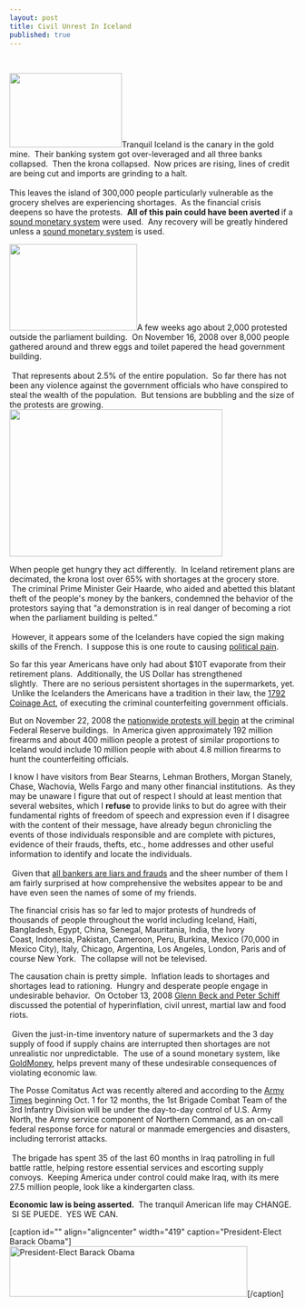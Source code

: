 ```yaml
---
layout: post
title: Civil Unrest In Iceland
published: true
---
```

<p> </p>
<p><img class="alignright" title="Protest in Iceland with 2.5% of population." src="{{ site.baseurl }}/images/icelandprotest2.jpg" alt="" width="198" height="131" />Tranquil Iceland is the canary in the gold mine.  Their banking system got over-leveraged and all three banks collapsed.  Then the krona collapsed.  Now prices are rising, lines of credit are being cut and imports are grinding to a halt.  <br/><br/>This leaves the island of 300,000 people particularly vulnerable as the grocery shelves are experiencing shortages.  As the financial crisis deepens so have the protests.  <strong>All of this pain could have been averted </strong>if a <a href="http://www.runtogold.com/goldmoney/" target="_blank">sound monetary system</a> were used.  Any recovery will be greatly hindered unless a <a href="http://www.runtogold.com/goldmoney/" target="_blank">sound monetary system</a> is used.</p>
<p><img class="alignleft" title="Protest in Iceland at the parliament building" src="{{ site.baseurl }}/images/icelandprotest3.jpg" alt="" width="225" height="152" />A few weeks ago about 2,000 protested outside the parliament building.  On November 16, 2008 over 8,000 people gathered around and threw eggs and toilet papered the head government building. <br/><br/> That represents about 2.5% of the entire population.  So far there has not been any violence against the government officials who have conspired to steal the wealth of the population.  But tensions are bubbling and the size of the protests are growing.<br />
<img class="alignright" title="Iceland protests with a call of execution of politicians and bankers." src="{{ site.baseurl }}/images/icelandprotest1.jpg" alt="" width="375" height="259" /></p>
<p>When people get hungry they act differently.  In Iceland retirement plans are decimated, the krona lost over 65% with shortages at the grocery store.  The criminal Prime Minister Geir Haarde, who aided and abetted this blatant theft of the people's money by the bankers, condemned the behavior of the protestors saying that “a demonstration is in real danger of becoming a riot when the parliament building is pelted.”<br/><br/> However, it appears some of the Icelanders have copied the sign making skills of the French.  I suppose this is one route to causing <a href="http://www.runtogold.com/2008/10/causing-political-pain/">political pain</a>.</p>
<p>So far this year Americans have only had about $10T evaporate from their retirement plans.  Additionally, the US Dollar has strengthened slightly.  There are no serious persistent shortages in the supermarkets, yet.  Unlike the Icelanders the Americans have a tradition in their law, the <a href="http://www.runtogold.com/2008/01/1792-coinage-act/">1792 Coinage Act</a>, of executing the criminal counterfeiting government officials.</p>
<p>But on November 22, 2008 the <a href="http://www.endthefed.us">nationwide protests will begin</a> at the criminal Federal Reserve buildings.  In America given approximately 192 million firearms and about 400 million people a protest of similar proportions to Iceland would include 10 million people with about 4.8 million firearms to hunt the counterfeiting officials.</p>
<p>I know I have visitors from Bear Stearns, Lehman Brothers, Morgan Stanely, Chase, Wachovia, Wells Fargo and many other financial institutions.  As they may be unaware I figure that out of respect I should at least mention that several websites, which I <strong>refuse</strong> to provide links to but do agree with their fundamental rights of freedom of speech and expression even if I disagree with the content of their message, have already begun chronicling the events of those individuals responsible and are complete with pictures, evidence of their frauds, thefts, etc., home addresses and other useful information to identify and locate the individuals.<br/><br/>  Given that <a href="http://www.runtogold.com/2008/10/all-bankers-are-liars-and-frauds/">all bankers are liars and frauds</a> and the sheer number of them I am fairly surprised at how comprehensive the websites appear to be and have even seen the names of some of my friends.</p>
<p>The financial crisis has so far led to major protests of hundreds of thousands of people throughout the world including Iceland, Haiti, Bangladesh, Egypt, China, Senegal, Mauritania, India, the Ivory Coast, Indonesia, Pakistan, Cameroon, Peru, Burkina, Mexico (70,000 in Mexico City), Italy, Chicago, Argentina, Los Angeles, London, Paris and of course New York.  The collapse will not be televised.</p>
<p>The causation chain is pretty simple.  Inflation leads to shortages and shortages lead to rationing.  Hungry and desperate people engage in undesirable behavior.  On October 13, 2008 <a href="http://www.youtube.com/watch?v=OVnf07PXvqs" target="_blank">Glenn Beck and Peter Schiff</a> discussed the potential of hyperinflation, civil unrest, martial law and food riots. <br/><br/> Given the just-in-time inventory nature of supermarkets and the 3 day supply of food if supply chains are interrupted then shortages are not unrealistic nor unpredictable.  The use of a sound monetary system, like <a href="http://www.runtogold.com/goldmoney/" target="_blank">GoldMoney</a>, helps prevent many of these undesirable consequences of violating economic law.<br />
<object width="425" height="350" data="http://www.youtube.com/v/OVnf07PXvqs" type="application/x-shockwave-flash"><param name="src" value="http://www.youtube.com/v/OVnf07PXvqs" /></object></p>
<p>The Posse Comitatus Act was recently altered and according to the <a href="http://www.armytimes.com/news/2008/09/army_homeland_090708w/" target="_blank">Army Times</a> beginning Oct. 1 for 12 months, the 1st Brigade Combat Team of the 3rd Infantry Division will be under the day-to-day control of U.S. Army North, the Army service component of Northern Command, as an on-call federal response force for natural or manmade emergencies and disasters, including terrorist attacks. <br/><br/> The brigade has spent 35 of the last 60 months in Iraq patrolling in full battle rattle, helping restore essential services and escorting supply convoys.  Keeping America under control could make Iraq, with its mere 27.5 million people, look like a kindergarten class.</p>
<p><strong>Economic law is being asserted.</strong>  The tranquil American life may CHANGE.  SI SE PUEDE.  YES WE CAN.</p>
<p>[caption id="" align="aligncenter" width="419" caption="President-Elect Barack Obama"]<img title="Change Can Happen" src="{{ site.baseurl }}/images/ChangeCanHappen.png" alt="President-Elect Barack Obama" width="419" height="89" />[/caption]</p>
